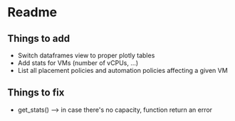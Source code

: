 # Readme

## Things to add

* Switch dataframes view to proper plotly tables
* Add stats for VMs (number of vCPUs, ...)
* List all placement policies and automation policies affecting a given VM

## Things to fix

* get_stats() --> in case there's no capacity, function return an error
